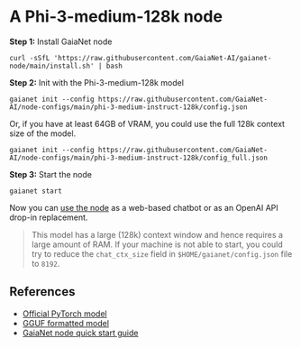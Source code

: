 # A Phi-3-medium-128k node 

**Step 1:** Install GaiaNet node

```
curl -sSfL 'https://raw.githubusercontent.com/GaiaNet-AI/gaianet-node/main/install.sh' | bash
```

**Step 2:** Init with the Phi-3-medium-128k model

```
gaianet init --config https://raw.githubusercontent.com/GaiaNet-AI/node-configs/main/phi-3-medium-instruct-128k/config.json
```


Or, if you have at least 64GB of VRAM, you could use the full 128k context size of the model.

```
gaianet init --config https://raw.githubusercontent.com/GaiaNet-AI/node-configs/main/phi-3-medium-instruct-128k/config_full.json
```

**Step 3:** Start the node

```
gaianet start
```

Now you can [use the node](https://docs.gaianet.ai/user-guide/mynode) as a web-based chatbot or as an OpenAI API drop-in replacement.

> This model has a large (128k) context window and hence requires a large amount of RAM. If your machine is not able to start, you could try to reduce the `chat_ctx_size` field in `$HOME/gaianet/config.json` file to `8192`.

## References

* [Official PyTorch model](https://huggingface.co/microsoft/Phi-3-medium-128k-instruct)
* [GGUF formatted model](https://huggingface.co/gaianet/Phi-3-medium-128k-instruct-GGUF)
* [GaiaNet node quick start guide](https://docs.gaianet.ai/node-guide/quick-start)
